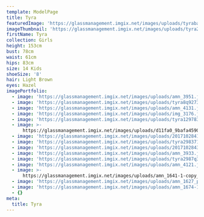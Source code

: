 ```yaml
---
template: ModelPage
title: Tyra
featuredImage: 'https://glassmanagement.imgix.net/images/uploads/tyrabanner29uo82.jpg'
imageThumbnail: 'https://glassmanagement.imgix.net/images/uploads/tyra2987q3.jpg'
firstName: Tyra
collection: Girls
height: 153cm
bust: 78cm
waist: 61cm
hips: 83cm
size: 14 Kids
shoeSize: '8'
hair: Light Brown
eyes: Hazel
imagePortfolio:
  - image: 'https://glassmanagement.imgix.net/images/uploads/amn_3951.jpg'
  - image: 'https://glassmanagement.imgix.net/images/uploads/tyra8q9273.jpg'
  - image: 'https://glassmanagement.imgix.net/images/uploads/amn_4131.jpg'
  - image: 'https://glassmanagement.imgix.net/images/uploads/img_3176.jpg'
  - image: 'https://glassmanagement.imgix.net/images/uploads/tyra129783.jpg'
  - image: >-
      https://glassmanagement.imgix.net/images/uploads/d11fa0_9bafa459051f49279cd49da6874b52d3~mv2.jpg
  - image: 'https://glassmanagement.imgix.net/images/uploads/201710284171bw.jpg'
  - image: 'https://glassmanagement.imgix.net/images/uploads/tyra298371012.jpg'
  - image: 'https://glassmanagement.imgix.net/images/uploads/201710284354crop.jpg'
  - image: 'https://glassmanagement.imgix.net/images/uploads/amn_3933.jpg'
  - image: 'https://glassmanagement.imgix.net/images/uploads/tyra2987q3.jpg'
  - image: 'https://glassmanagement.imgix.net/images/uploads/amn_4121.jpg'
  - image: >-
      https://glassmanagement.imgix.net/images/uploads/amn_1641-1-copy_preview.jpg
  - image: 'https://glassmanagement.imgix.net/images/uploads/amn_1627_preview.jpg'
  - image: 'https://glassmanagement.imgix.net/images/uploads/amn_1674-1-_preview.jpg'
  - {}
meta:
  title: Tyra
---
```


